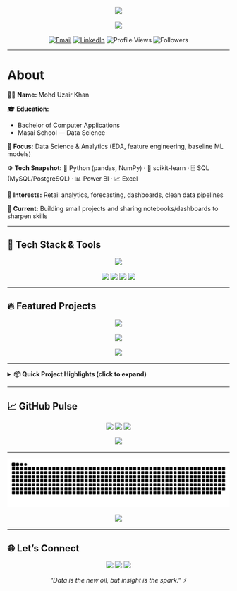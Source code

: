 

<!-- HEADER: Capsule banner + typing animation -->
<p align="center">
  <img src="https://capsule-render.vercel.app/api?type=waving&height=220&color=0:7F7FD5,50:86A8E7,100:91EAE4&text=Mohd%20Uzair%20Khan&fontAlign=50&fontAlignY=40&fontSize=48&fontColor=ffffff&desc=Data%20Science%20%7C%20Machine%20Learning%20%7C%20BI&descAlign=50&descAlignY=65" />
</p>

<p align="center">
  <img src="https://readme-typing-svg.herokuapp.com?font=Fira+Code&weight=700&size=22&pause=1000&center=true&vCenter=true&width=700&lines=Hi+there+%F0%9F%91%8B+I'm+Uzair!;Turning+Data+Into+Decisions%2C+Daily.;Python+%7C+SQL+%7C+Power+BI+%7C+ML;Always+learning+%26+building+cool+things+%F0%9F%9A%80" />
</p>


<p align="center">
  <a href="mailto:uzairkhan19643@gmail.com"><img alt="Email" src="https://img.shields.io/badge/Email-uzairkhan19643%40gmail.com-EA4335?style=for-the-badge&logo=gmail&logoColor=white"></a>
  <a href="https://linkedin.com/in/uzairkhan1212"><img alt="LinkedIn" src="https://img.shields.io/badge/LinkedIn-Connect-0A66C2?style=for-the-badge&logo=linkedin&logoColor=white"></a>
  <img alt="Profile Views" src="https://komarev.com/ghpvc/?username=uzair1964&style=for-the-badge&color=blueviolet">
  <img alt="Followers" src="https://img.shields.io/github/followers/uzair1964?style=for-the-badge&color=brightgreen">
</p>

---

# About

🧑‍💻 **Name:** Mohd Uzair Khan

🎓 **Education:**
- Bachelor of Computer Applications 
- Masai School — Data Science

🧠 **Focus:** Data Science & Analytics (EDA, feature engineering, baseline ML models)

⚙️ **Tech Snapshot:** 🐍 Python (pandas, NumPy) · 🤖 scikit-learn · 🗄️ SQL (MySQL/PostgreSQL) · 📊 Power BI · 📈 Excel

📌 **Interests:** Retail analytics, forecasting, dashboards, clean data pipelines

🚧 **Current:** Building small projects and sharing notebooks/dashboards to sharpen skills

---

<!-- SKILLS: icons row -->
## 🧰 Tech Stack & Tools
<p align="center">
  <img src="https://skillicons.dev/icons?i=python,py,sklearn,pandas,numpy,matplotlib,postgres,mysql,sqlite,git,github,powershell,vscode,linux" />
</p>
<p align="center">
  <img src="https://img.shields.io/badge/Power%20BI-F2C811?style=for-the-badge&logo=powerbi&logoColor=000">
  <img src="https://img.shields.io/badge/Excel-217346?style=for-the-badge&logo=microsoftexcel&logoColor=fff">
  <img src="https://img.shields.io/badge/EDA-Insightful-blueviolet?style=for-the-badge">
  <img src="https://img.shields.io/badge/MLOps-Learning-orange?style=for-the-badge">
</p>

---

<!-- FEATURED PROJECTS: animated carousel feel via pin cards -->
## 🔥 Featured Projects 
<p align="center">
  <a href="https://github.com/uzair1964/sales-data"><img height="150" src="https://github-readme-stats.vercel.app/api/pin/?username=uzair1964&repo=sales-data&theme=radical" /></a>
</p>

<p align="center">
  <a href="https://github.com/uzair1964/Blink-it">
    <img height="150"
         src="https://github-readme-stats.vercel.app/api/pin/?username=uzair1964&repo=Blink-it&theme=radical" />
  </a>
  <p align="center">
  <a href="https://github.com/uzair1964/Automate-WhatsApp">
    <img height="150"
         src="https://github-readme-stats.vercel.app/api/pin/?username=uzair1964&repo=Automate-WhatsApp&title_color=39FF14&text_color=FFFFFF&icon_color=FFD700&bg_color=000000&hide_border=true" />
  </a>
</p>

</p>



> 

---

<!-- COLLAPSIBLE: project highlights -->
<details>
<summary><b>📦 Quick Project Highlights (click to expand)</b></summary>

- 📊 <b>Blinkit Sales Dashboard</b>: Data cleaning, DAX measures, interactive KPIs, drill-downs  
- 🤖 <b>ML Predictive Model</b>: Feature engineering, cross-validation, confusion matrix, ROC-AUC  
- 📈 <b>Retail Sales EDA</b>: Outlier treatment, cohort analysis, Pareto (80/20) insights  
- 🧩 <b>SQL Portfolio</b>: Window functions, CTEs, performance tuning, analytical queries  

</details>

---

<!-- STATS: trio with animations/themes -->
## 📈 GitHub Pulse
<p align="center">
  <img src="https://github-readme-stats.vercel.app/api?username=uzair1964&show_icons=true&theme=radical&hide_border=true" height="170" />
  <img src="https://github-readme-streak-stats.herokuapp.com/?user=uzair1964&theme=tokyonight&hide_border=true" height="170" />
  <img src="https://github-readme-stats.vercel.app/api/top-langs/?username=uzair1964&layout=compact&theme=tokyonight&hide_border=true" height="170" />
</p>

<!-- ACTIVITY GRAPH -->
<p align="center">
  <img src="https://github-readme-activity-graph.vercel.app/graph?username=uzair1964&theme=tokyo-night&hide_border=true" />
</p>

---

<!-- ANIMATIONS: snake & wave separators -->
<p align="center">
  <img src="https://raw.githubusercontent.com/platane/snk/output/github-contribution-grid-snake.svg" alt="snake animation"/>
</p>

<p align="center">
  <img src="https://capsule-render.vercel.app/api?type=waving&height=120&section=footer&color=0:7F7FD5,50:86A8E7,100:91EAE4" />
</p>

---

<!-- CONTACT & BADGES -->
## 🌐 Let’s Connect
<p align="center">
  <a href="mailto:uzairkhan19643@gmail.com"><img src="https://img.shields.io/badge/Email-Talk%20to%20Me-EA4335?style=for-the-badge&logo=gmail&logoColor=white"/></a>
  <a href="https://linkedin.com/in/uzairkhan1212"><img src="https://img.shields.io/badge/LinkedIn-Connect-0A66C2?style=for-the-badge&logo=linkedin&logoColor=white"/></a>
  <a href="https://instagram.com/YOURHANDLE"><img src="https://img.shields.io/badge/Instagram-Say%20Hi-E4405F?style=for-the-badge&logo=instagram&logoColor=white"/></a>
</p>

<!-- MOTTO -->
<p align="center"><i>“Data is the new oil, but insight is the spark.”</i> ⚡</p>
